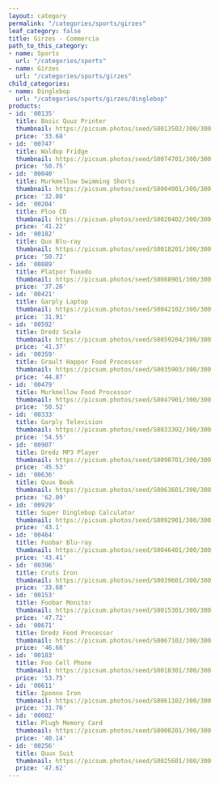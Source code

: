 ```yaml
---
layout: category
permalink: "/categories/sports/girzes"
leaf_category: false
title: Girzes - Commercia
path_to_this_category:
- name: Sports
  url: "/categories/sports"
- name: Girzes
  url: "/categories/sports/girzes"
child_categories:
- name: Dinglebop
  url: "/categories/sports/girzes/dinglebop"
products:
- id: '00135'
  title: Basic Quuz Printer
  thumbnail: https://picsum.photos/seed/S0013502/300/300
  price: '33.68'
- id: '00747'
  title: Waldop Fridge
  thumbnail: https://picsum.photos/seed/S0074701/300/300
  price: '50.75'
- id: '00040'
  title: Murkmellow Swimming Shorts
  thumbnail: https://picsum.photos/seed/S0004001/300/300
  price: '32.08'
- id: '00204'
  title: Ploo CD
  thumbnail: https://picsum.photos/seed/S0020402/300/300
  price: '41.22'
- id: '00182'
  title: Qux Blu-ray
  thumbnail: https://picsum.photos/seed/S0018201/300/300
  price: '50.72'
- id: '00889'
  title: Platpor Tuxedo
  thumbnail: https://picsum.photos/seed/S0088901/300/300
  price: '37.26'
- id: '00421'
  title: Garply Laptop
  thumbnail: https://picsum.photos/seed/S0042102/300/300
  price: '31.91'
- id: '00592'
  title: Dredz Scale
  thumbnail: https://picsum.photos/seed/S0059204/300/300
  price: '41.37'
- id: '00359'
  title: Grault Happor Food Processor
  thumbnail: https://picsum.photos/seed/S0035903/300/300
  price: '44.87'
- id: '00479'
  title: Murkmellow Food Processor
  thumbnail: https://picsum.photos/seed/S0047901/300/300
  price: '50.52'
- id: '00333'
  title: Garply Television
  thumbnail: https://picsum.photos/seed/S0033302/300/300
  price: '54.55'
- id: '00907'
  title: Dredz MP3 Player
  thumbnail: https://picsum.photos/seed/S0090701/300/300
  price: '45.53'
- id: '00636'
  title: Quux Book
  thumbnail: https://picsum.photos/seed/S0063601/300/300
  price: '62.09'
- id: '00929'
  title: Super Dinglebop Calculator
  thumbnail: https://picsum.photos/seed/S0092901/300/300
  price: '43.1'
- id: '00464'
  title: Foobar Blu-ray
  thumbnail: https://picsum.photos/seed/S0046401/300/300
  price: '43.41'
- id: '00396'
  title: Cruts Iron
  thumbnail: https://picsum.photos/seed/S0039601/300/300
  price: '33.68'
- id: '00153'
  title: Foobar Monitor
  thumbnail: https://picsum.photos/seed/S0015301/300/300
  price: '47.72'
- id: '00671'
  title: Dredz Food Processor
  thumbnail: https://picsum.photos/seed/S0067102/300/300
  price: '46.66'
- id: '00183'
  title: Foo Cell Phone
  thumbnail: https://picsum.photos/seed/S0018301/300/300
  price: '53.75'
- id: '00611'
  title: Iponno Iron
  thumbnail: https://picsum.photos/seed/S0061102/300/300
  price: '31.76'
- id: '00002'
  title: Plugh Memory Card
  thumbnail: https://picsum.photos/seed/S0000201/300/300
  price: '40.14'
- id: '00256'
  title: Quux Suit
  thumbnail: https://picsum.photos/seed/S0025601/300/300
  price: '47.62'
---
```

